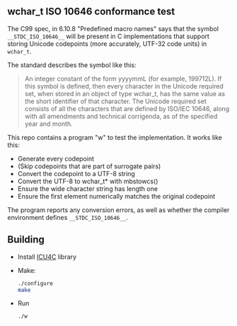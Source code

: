 ## wchar\_t ISO 10646 conformance test

The C99 spec, in 6.10.8 "Predefined macro names" says that the symbol
`__STDC_ISO_10646__` will be present in C implementations that support storing
Unicode codepoints (more accurately, UTF-32 code units) in `wchar_t`.

The standard describes the symbol like this:

> An integer constant of the form yyyymmL (for example, 199712L). If this
> symbol is defined, then every character in the Unicode required set, when
> stored in an object of type wchar\_t, has the same value as the short
> identifier of that character. The Unicode required set consists of all the
> characters that are defined by ISO/IEC 10646, along with all amendments and
> technical corrigenda, as of the specified year and month.

This repo contains a program "w" to test the implementation. It works like this:

* Generate every codepoint
* (Skip codepoints that are part of surrogate pairs)
* Convert the codepoint to a UTF-8 string
* Convert the UTF-8 to wchar\_t\* with mbstowcs()
* Ensure the wide character string has length one
* Ensure the first element numerically matches the original codepoint

The program reports any conversion errors, as well as whether the compiler
environment defines `__STDC_ISO_10646__`.

## Building

* Install [ICU4C](http://site.icu-project.org/download/) library
* Make:

   ```sh
   ./configure
   make
   ```
* Run
   ```sh
   ./w
   ```
